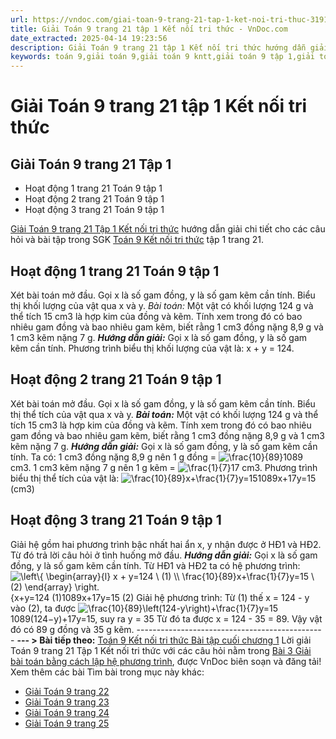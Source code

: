 ```yaml
---
url: https://vndoc.com/giai-toan-9-trang-21-tap-1-ket-noi-tri-thuc-319181
title: Giải Toán 9 trang 21 tập 1 Kết nối tri thức - VnDoc.com
date_extracted: 2025-04-14 19:23:56
description: Giải Toán 9 trang 21 tập 1 Kết nối tri thức hướng dẫn giải chi tiết các câu hỏi và bài tập trong SGK Toán 9 Kết nối tri thức tập 1.
keywords: toán 9,giải toán 9,giải toán 9 kntt,giải toán 9 tập 1,giải toán 9 kết nối tri thức,toán 9 kết nối tri thức,toán 9 kết nối tri thức tập 1,Toán 9 Kết nối tri thức Bài 3,giải Toán 9 Kết nối tri thức Bài 3,Giải bài toán bằng cách lập hệ phương trình,giải toán 9 kntt trang 21,toán 9 kết nối tri thức tập 1 trang 21,Giải Toán 9 trang 21 tập 1,Giải Toán 9 trang 21 tập 1 kết nối tri thức
---
```


# Giải Toán 9 trang 21 tập 1 Kết nối tri thức
## Giải Toán 9 trang 21 Tập 1
  * Hoạt động 1 trang 21 Toán 9 tập 1
  * Hoạt động 2 trang 21 Toán 9 tập 1
  * Hoạt động 3 trang 21 Toán 9 tập 1

[Giải Toán 9 trang 21 Tập 1 Kết nối tri thức](<https://vndoc.com/giai-toan-9-trang-21-tap-1-ket-noi-tri-thuc-319181>) hướng dẫn giải chi tiết cho các câu hỏi và bài tập trong SGK [Toán 9 Kết nối tri thức](<https://vndoc.com/toan-9-ket-noi-tri-thuc>) tập 1 trang 21.
## Hoạt động 1 trang 21 Toán 9 tập 1
Xét bài toán mở đầu. Gọi x là số gam đồng, y là số gam kẽm cần tính.
Biểu thị khối lượng của vật qua x và y.
_Bài toán:_ Một vật có khối lượng 124 g và thể tích 15 cm3 là hợp kim của đồng và kẽm. Tính xem trong đó có bao nhiêu gam đồng và bao nhiêu gam kẽm, biết rằng 1 cm3 đồng nặng 8,9 g và 1 cm3 kẽm nặng 7 g.
_**Hướng dẫn giải:**_
Gọi x là số gam đồng, y là số gam kẽm cần tính.
Phương trình biểu thị khối lượng của vật là:
x + y = 124.
## Hoạt động 2 trang 21 Toán 9 tập 1
Xét bài toán mở đầu. Gọi x là số gam đồng, y là số gam kẽm cần tính.
Biểu thị thể tích của vật qua x và y.
**_Bài toán:_** Một vật có khối lượng 124 g và thể tích 15 cm3 là hợp kim của đồng và kẽm. Tính xem trong đó có bao nhiêu gam đồng và bao nhiêu gam kẽm, biết rằng 1 cm3 đồng nặng 8,9 g và 1 cm3 kẽm nặng 7 g.
_**Hướng dẫn giải:**_
Gọi x là số gam đồng, y là số gam kẽm cần tính.
Ta có:
1 cm3 đồng nặng 8,9 g nên 1 g đồng = ![\\frac{10}{89}](https://i.vdoc.vn/data/image/blank.png)1089 cm3.
1 cm3 kẽm nặng 7 g nên 1 g kẽm = ![\\frac{1}{7}](https://i.vdoc.vn/data/image/blank.png)17 cm3.
Phương trình biểu thị thể tích của vật là:
![\\frac{10}{89}x+\\frac{1}{7}y=15](https://i.vdoc.vn/data/image/blank.png)1089x+17y=15 \(cm3\)
## Hoạt động 3 trang 21 Toán 9 tập 1
Giải hệ gồm hai phương trình bậc nhất hai ẩn x, y nhận được ở HĐ1 và HĐ2. Từ đó trả lời câu hỏi ở tình huống mở đầu.
_**Hướng dẫn giải:**_
Gọi x là số gam đồng, y là số gam kẽm cần tính.
Từ HĐ1 và HĐ2 ta có hệ phương trình: ![\\left\\{ \\begin{array}{l} x + y=124 \\ \(1\) \\\\ \\frac{10}{89}x+\\frac{1}{7}y=15 \\ \(2\) \\end{array} \\right.](https://i.vdoc.vn/data/image/blank.png)\{x+y=124 \(1\)1089x+17y=15 \(2\)
Giải hệ phương trình:
Từ \(1\) thế x = 124 - y vào \(2\), ta được ![\\frac{10}{89}\\left\(124-y\\right\)+\\frac{1}{7}y=15](https://i.vdoc.vn/data/image/blank.png)1089\(124−y\)+17y=15, suy ra y = 35
Từ đó ta được x = 124 - 35 = 89.
Vậy vật đó có 89 g đồng và 35 g kẽm.
\-----------------------------------------------
**\--- > Bài tiếp theo:** [Toán 9 Kết nối tri thức Bài tập cuối chương 1](<https://vndoc.com/toan-9-ket-noi-tri-thuc-bai-tap-cuoi-chuong-1-319499>)
Lời giải Toán 9 trang 21 Tập 1 Kết nối tri thức với các câu hỏi nằm trong [Bài 3 Giải bài toán bằng cách lập hệ phương trình](<https://vndoc.com/toan-9-ket-noi-tri-thuc-bai-3-giai-bai-toan-bang-cach-lap-he-phuong-trinh-319098>), được VnDoc biên soạn và đăng tải\!
Xem thêm các bài Tìm bài trong mục này khác:
  * [Giải Toán 9 trang 22](</giai-toan-9-trang-22-tap-1-ket-noi-tri-thuc-319183>)
  * [Giải Toán 9 trang 23](</giai-toan-9-trang-23-tap-1-ket-noi-tri-thuc-319187>)
  * [Giải Toán 9 trang 24](</giai-toan-9-trang-24-tap-1-ket-noi-tri-thuc-320335>)
  * [Giải Toán 9 trang 25](</giai-toan-9-trang-25-tap-1-ket-noi-tri-thuc-320337>)

